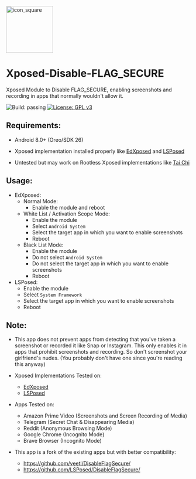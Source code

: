 <img width="128" height="128" src="https://i.imgur.com/MFgAUdY.png" alt="icon_square">

# Xposed-Disable-FLAG_SECURE

Xposed Module to Disable FLAG_SECURE, enabling screenshots and recording in apps that normally wouldn't allow it.

[comment]: <> (## [Downloads]&#40;https://github.com/VarunS2002/Xposed-Disable-FLAG_SECURE/releases&#41;)

[comment]: <> (>[![APK: v1.0.0]&#40;https://img.shields.io/badge/APK-v1.0.0-brightgreen&#41;]&#40;https://github.com/VarunS2002/Xposed-Disable-FLAG_SECURE/releases/&#41;)
![Build: passing](https://img.shields.io/badge/build-passing-brightgreen)
[![License: GPL v3](https://img.shields.io/badge/License-GPLv3-blue.svg)](https://www.gnu.org/licenses/gpl-3.0)

## Requirements:

- Android 8.0+ (Oreo/SDK 26)

- Xposed implementation installed properly like [EdXposed](https://github.com/ElderDrivers/EdXposed/) and [LSPosed](https://github.com/LSPosed/LSPosed/)

- Untested but may work on Rootless Xposed implementations like [Tai Chi](https://github.com/taichi-framework/TaiChi/)

## Usage:

- EdXposed:
  - Normal Mode:
    - Enable the module and reboot
  - White List / Activation Scope Mode:
    - Enable the module
    - Select `Android System`
    - Select the target app in which you want to enable screenshots
    - Reboot
  - Black List Mode:
    - Enable the module
    - Do not select `Android System`
    - Do not select the target app in which you want to enable screenshots
    - Reboot
- LSPosed:
  - Enable the module
  - Select `System Framework`
  - Select the target app in which you want to enable screenshots
  - Reboot

## Note:

- This app does not prevent apps from detecting that you've taken a screenshot or recorded it like Snap or Instagram.
  This only enables it in apps that prohibit screenshots and recording. So don't screenshot your girlfriend's nudes.
  (You probably don't have one since you're reading this anyway)


- Xposed Implementations Tested on:
  - [EdXposed](https://github.com/ElderDrivers/EdXposed/)
  - [LSPosed](https://github.com/LSPosed/LSPosed/)


- Apps Tested on:
  - Amazon Prime Video (Screenshots and Screen Recording of Media)
  - Telegram (Secret Chat & Disappearing Media)
  - Reddit (Anonymous Browsing Mode)
  - Google Chrome (Incognito Mode)
  - Brave Browser (Incognito Mode)


- This app is a fork of the existing apps but with better compatibility:
  - https://github.com/veeti/DisableFlagSecure/
  - https://github.com/LSPosed/DisableFlagSecure/
